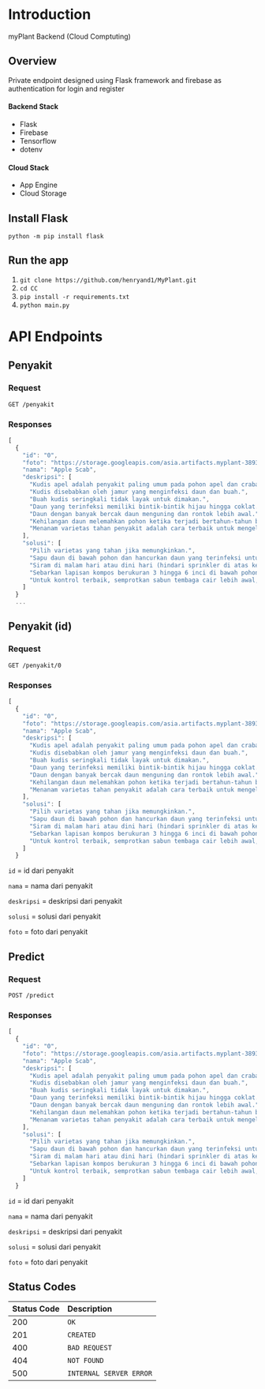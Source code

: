 # Introduction
myPlant Backend (Cloud Comptuting)

## Overview
Private endpoint designed using Flask framework and firebase as authentication for login and register

#### Backend Stack

- Flask
- Firebase
- Tensorflow
- dotenv

#### Cloud Stack

- App Engine
- Cloud Storage

## Install Flask

    python -m pip install flask

## Run the app
1. `git clone https://github.com/henryand1/MyPlant.git`
2. `cd CC`
3. `pip install -r requirements.txt`
4. `python main.py`
    
# API Endpoints

## Penyakit

### Request

```http
GET /penyakit
```

### Responses

```javascript
[
  {
    "id": "0",
    "foto": "https://storage.googleapis.com/asia.artifacts.myplant-389306.appspot.com/foto_penyakit/apple_scab.jpg",
    "nama": "Apple Scab",
    "deskripsi": [
      "Kudis apel adalah penyakit paling umum pada pohon apel dan crabapple di Minnesota.",
      "Kudis disebabkan oleh jamur yang menginfeksi daun dan buah.",
      "Buah kudis seringkali tidak layak untuk dimakan.",
      "Daun yang terinfeksi memiliki bintik-bintik hijau hingga coklat.",
      "Daun dengan banyak bercak daun menguning dan rontok lebih awal.",
      "Kehilangan daun melemahkan pohon ketika terjadi bertahun-tahun berturut-turut.",
      "Menanam varietas tahan penyakit adalah cara terbaik untuk mengelola kudis."
    ],
    "solusi": [
      "Pilih varietas yang tahan jika memungkinkan.",
      "Sapu daun di bawah pohon dan hancurkan daun yang terinfeksi untuk mengurangi jumlah spora jamur yang tersedia untuk memulai siklus penyakit lagi musim semi berikutnya.",
      "Siram di malam hari atau dini hari (hindari sprinkler di atas kepala) untuk memberi waktu daun mengering sebelum infeksi dapat terjadi.",
      "Sebarkan lapisan kompos berukuran 3 hingga 6 inci di bawah pohon, jauhkan dari batang, untuk menutupi tanah dan mencegah penyebaran percikan spora jamur.",
      "Untuk kontrol terbaik, semprotkan sabun tembaga cair lebih awal, dua minggu sebelum gejala biasanya muncul. Alternatifnya, mulailah aplikasi saat penyakit pertama kali muncul, dan ulangi dengan interval 7 hingga 10 hari hingga bunganya rontok."
    ]
  }
  ...
```

## Penyakit (id)

### Request

```http
GET /penyakit/0
```

### Responses

```javascript
[
  {
    "id": "0",
    "foto": "https://storage.googleapis.com/asia.artifacts.myplant-389306.appspot.com/foto_penyakit/apple_scab.jpg",
    "nama": "Apple Scab",
    "deskripsi": [
      "Kudis apel adalah penyakit paling umum pada pohon apel dan crabapple di Minnesota.",
      "Kudis disebabkan oleh jamur yang menginfeksi daun dan buah.",
      "Buah kudis seringkali tidak layak untuk dimakan.",
      "Daun yang terinfeksi memiliki bintik-bintik hijau hingga coklat.",
      "Daun dengan banyak bercak daun menguning dan rontok lebih awal.",
      "Kehilangan daun melemahkan pohon ketika terjadi bertahun-tahun berturut-turut.",
      "Menanam varietas tahan penyakit adalah cara terbaik untuk mengelola kudis."
    ],
    "solusi": [
      "Pilih varietas yang tahan jika memungkinkan.",
      "Sapu daun di bawah pohon dan hancurkan daun yang terinfeksi untuk mengurangi jumlah spora jamur yang tersedia untuk memulai siklus penyakit lagi musim semi berikutnya.",
      "Siram di malam hari atau dini hari (hindari sprinkler di atas kepala) untuk memberi waktu daun mengering sebelum infeksi dapat terjadi.",
      "Sebarkan lapisan kompos berukuran 3 hingga 6 inci di bawah pohon, jauhkan dari batang, untuk menutupi tanah dan mencegah penyebaran percikan spora jamur.",
      "Untuk kontrol terbaik, semprotkan sabun tembaga cair lebih awal, dua minggu sebelum gejala biasanya muncul. Alternatifnya, mulailah aplikasi saat penyakit pertama kali muncul, dan ulangi dengan interval 7 hingga 10 hari hingga bunganya rontok."
    ]
  }
```

`id` = id dari penyakit

`nama` = nama dari penyakit

`deskripsi` = deskripsi dari penyakit

`solusi` = solusi dari penyakit

`foto` = foto dari penyakit

## Predict

### Request

```http
POST /predict
```

### Responses

```javascript
[
  {
    "id": "0",
    "foto": "https://storage.googleapis.com/asia.artifacts.myplant-389306.appspot.com/foto_penyakit/apple_scab.jpg",
    "nama": "Apple Scab",
    "deskripsi": [
      "Kudis apel adalah penyakit paling umum pada pohon apel dan crabapple di Minnesota.",
      "Kudis disebabkan oleh jamur yang menginfeksi daun dan buah.",
      "Buah kudis seringkali tidak layak untuk dimakan.",
      "Daun yang terinfeksi memiliki bintik-bintik hijau hingga coklat.",
      "Daun dengan banyak bercak daun menguning dan rontok lebih awal.",
      "Kehilangan daun melemahkan pohon ketika terjadi bertahun-tahun berturut-turut.",
      "Menanam varietas tahan penyakit adalah cara terbaik untuk mengelola kudis."
    ],
    "solusi": [
      "Pilih varietas yang tahan jika memungkinkan.",
      "Sapu daun di bawah pohon dan hancurkan daun yang terinfeksi untuk mengurangi jumlah spora jamur yang tersedia untuk memulai siklus penyakit lagi musim semi berikutnya.",
      "Siram di malam hari atau dini hari (hindari sprinkler di atas kepala) untuk memberi waktu daun mengering sebelum infeksi dapat terjadi.",
      "Sebarkan lapisan kompos berukuran 3 hingga 6 inci di bawah pohon, jauhkan dari batang, untuk menutupi tanah dan mencegah penyebaran percikan spora jamur.",
      "Untuk kontrol terbaik, semprotkan sabun tembaga cair lebih awal, dua minggu sebelum gejala biasanya muncul. Alternatifnya, mulailah aplikasi saat penyakit pertama kali muncul, dan ulangi dengan interval 7 hingga 10 hari hingga bunganya rontok."
    ]
  }
```

`id` = id dari penyakit

`nama` = nama dari penyakit

`deskripsi` = deskripsi dari penyakit

`solusi` = solusi dari penyakit

`foto` = foto dari penyakit




## Status Codes

| Status Code | Description |
| :--- | :--- |
| 200 | `OK` |
| 201 | `CREATED` |
| 400 | `BAD REQUEST` |
| 404 | `NOT FOUND` |
| 500 | `INTERNAL SERVER ERROR` |

